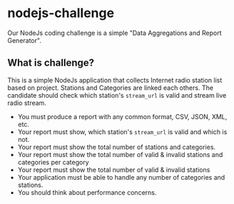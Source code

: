# nodejs-challenge
Our NodeJs coding challenge is a simple "Data Aggregations and Report Generator".

## What is challenge?
This is a simple NodeJs application that collects Internet radio station list based 
on project. Stations and Categories are linked each others. The candidate should check 
which station's `stream_url` is valid and stream live radio stream. 

+ You must produce a report with any common format, CSV, JSON, XML, etc.
+ Your report must show, which station's `stream_url` is valid and which is not.
+ Your report must show the total number of stations and categories.
+ Your report must show the total number of valid & invalid stations and 
categories  per category
+ Your report must show the total number of valid & invalid stations
+ Your application must be able to handle any number of categories and stations.
+ You should think about performance concerns. 
